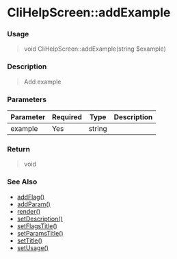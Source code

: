 
# CliHelpScreen::addExample 

### Usage

> void CliHelpScreen::addExample(string $example)

### Description

> Add example

### Parameters

Parameter | Required | Type | Description
------------- |------------- |------------- |------------- 
example | Yes | string |

### Return
> void 
### See Also

* [addFlag()](addflag.md)
* [addParam()](addparam.md)
* [render()](render.md)
* [setDescription()](setdescription.md)
* [setFlagsTitle()](setflagstitle.md)
* [setParamsTitle()](setparamstitle.md)
* [setTitle()](settitle.md)
* [setUsage()](setusage.md)



